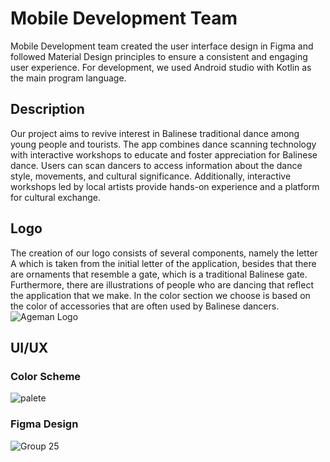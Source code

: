 # Mobile Development Team

Mobile Development team created the user interface design in Figma and followed Material Design principles to ensure a consistent and engaging user experience. For development, we used Android studio with Kotlin as the main program language.

## Description
Our project aims to revive interest in Balinese traditional dance among young people and tourists. The app combines dance scanning technology with interactive workshops to educate and foster appreciation for Balinese dance.
Users can scan dancers to access information about the dance style, movements, and cultural significance. Additionally, interactive workshops led by local artists provide hands-on experience and a platform for cultural exchange.

## Logo
The creation of our logo consists of several components, namely the letter A which is taken from the initial letter of the application, besides that there are ornaments that resemble a gate, which is a traditional Balinese gate. Furthermore, there are illustrations of people who are dancing that reflect the application that we make. In the color section we choose is based on the color of accessories that are often used by Balinese dancers.
![Ageman Logo](https://github.com/PjAsta05/ProjectCapstone/assets/114798198/3f732502-e629-4aa5-b046-5888d9b4088d)


## UI/UX
### Color Scheme
![palete](https://github.com/PjAsta05/ProjectCapstone/assets/114798198/f85e96f4-dc87-4283-8d9b-532749d6f561)

### Figma Design
![Group 25](https://github.com/PjAsta05/ProjectCapstone/assets/114798198/617ecc29-b98f-405b-a4d4-f6ff2ae77813)


